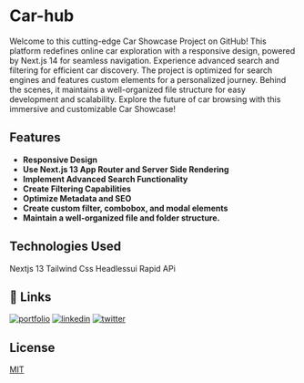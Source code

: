 # Car-hub
Welcome to this cutting-edge Car Showcase Project on GitHub! This platform redefines online car exploration with a responsive design, powered by Next.js 14 for seamless navigation. Experience advanced search and filtering for efficient car discovery. The project is optimized for search engines and features custom elements for a personalized journey. Behind the scenes, it maintains a well-organized file structure for easy development and scalability. Explore the future of car browsing with this immersive and customizable Car Showcase!

## Features
- **Responsive Design**
- **Use Next.js 13 App Router and Server Side Rendering**
- **Implement Advanced Search Functionality**
- **Create Filtering Capabilities**
- **Optimize Metadata and SEO**
- **Create custom filter, combobox, and modal elements**
- **Maintain a well-organized file and folder structure.**

## Technologies Used
Nextjs 13
Tailwind Css
Headlessui
Rapid APi
## 🔗 Links
[![portfolio](https://img.shields.io/badge/my_portfolio-000?style=for-the-badge&logo=ko-fi&logoColor=white)](https://github.com/Emmyojile/)
[![linkedin](https://img.shields.io/badge/linkedin-0A66C2?style=for-the-badge&logo=linkedin&logoColor=white)](https://www.linkedin.com/in/ojile-emmanuel-6847a524b/)
[![twitter](https://img.shields.io/badge/twitter-1DA1F2?style=for-the-badge&logo=twitter&logoColor=white)](https://twitter.com/EmmanuelOjile7?t=KIx7XpTtGbiSs75UUrUJfQ&s=09)


## License

[MIT](https://choosealicense.com/licenses/mit/)

